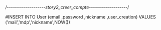 /*-------------------story2_creer_compte-------------------*/

#INSERT INTO User (email ,password ,nickname ,user_creation) VALUES ('mail','mdp','nickname',NOW())
